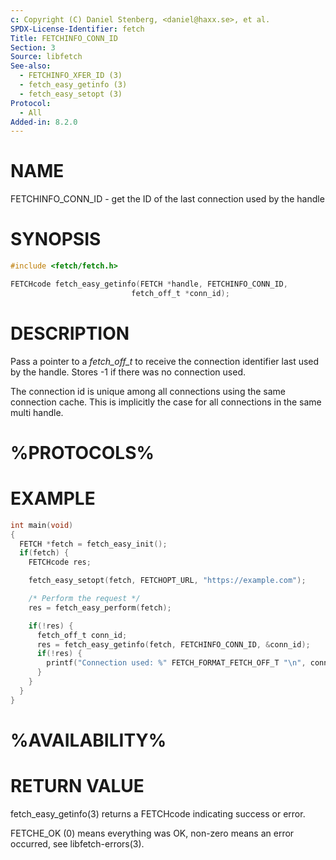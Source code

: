 ```yaml
---
c: Copyright (C) Daniel Stenberg, <daniel@haxx.se>, et al.
SPDX-License-Identifier: fetch
Title: FETCHINFO_CONN_ID
Section: 3
Source: libfetch
See-also:
  - FETCHINFO_XFER_ID (3)
  - fetch_easy_getinfo (3)
  - fetch_easy_setopt (3)
Protocol:
  - All
Added-in: 8.2.0
---
```


# NAME

FETCHINFO_CONN_ID - get the ID of the last connection used by the handle

# SYNOPSIS

~~~c
#include <fetch/fetch.h>

FETCHcode fetch_easy_getinfo(FETCH *handle, FETCHINFO_CONN_ID,
                           fetch_off_t *conn_id);
~~~

# DESCRIPTION

Pass a pointer to a *fetch_off_t* to receive the connection identifier last
used by the handle. Stores -1 if there was no connection used.

The connection id is unique among all connections using the same
connection cache. This is implicitly the case for all connections in the
same multi handle.

# %PROTOCOLS%

# EXAMPLE

~~~c
int main(void)
{
  FETCH *fetch = fetch_easy_init();
  if(fetch) {
    FETCHcode res;

    fetch_easy_setopt(fetch, FETCHOPT_URL, "https://example.com");

    /* Perform the request */
    res = fetch_easy_perform(fetch);

    if(!res) {
      fetch_off_t conn_id;
      res = fetch_easy_getinfo(fetch, FETCHINFO_CONN_ID, &conn_id);
      if(!res) {
        printf("Connection used: %" FETCH_FORMAT_FETCH_OFF_T "\n", conn_id);
      }
    }
  }
}
~~~

# %AVAILABILITY%

# RETURN VALUE

fetch_easy_getinfo(3) returns a FETCHcode indicating success or error.

FETCHE_OK (0) means everything was OK, non-zero means an error occurred, see
libfetch-errors(3).
